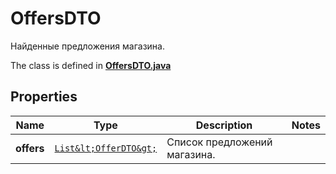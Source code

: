

# OffersDTO

Найденные предложения магазина.

The class is defined in **[OffersDTO.java](../../src/main/java/org/openapitools/model/OffersDTO.java)**

## Properties

Name | Type | Description | Notes
------------ | ------------- | ------------- | -------------
**offers** | [`List&lt;OfferDTO&gt;`](OfferDTO.md) | Список предложений магазина. | 




